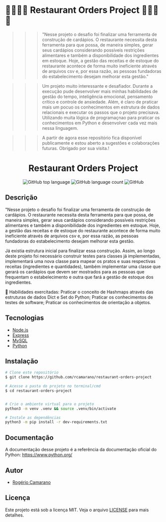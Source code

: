 # 🚀🥧🍚🍖 Restaurant Orders Project 🥧🍚🍖🚀

>>>"Nesse projeto o desafio foi finalizar uma ferramenta de construção de cardápios. O restaurante necessita desta ferramenta para que possa, de maneira simples, gerar seus cardápios considerando possíveis restrições alimentares e também a disponibilidade dos ingredientes em estoque. Hoje, a gestão das receitas e de estoque do restaurante acontece de forma muito ineficiente através de arquivos csv e, por essa razão, as pessoas fundadoras do estabelecimento desejam melhorar esta gestão."

>>> Um projeto muito interessante e desafiador. Durante a execução pude desenvolver mais minhas habilidades de gestão do tempo, inteligência emocional, pensamento crítico e controle de ansiedade.
>>> Além, é claro de praticar mais um pocuo os conhecimentos em estrutura de dados relacionais e executar os passos que o projeto precisava. Utilizando muita lógica de programaçnao para praticar os conhecimentos em Python e desenvolver cada vez mais nessa linguagem.


>>> A partir de agora esse repositório fica disponível publicamente e estou aberto a sugestões e colaborações futuras.
Obrigado por sua visita.!

<div align="center">
<!--   <img alt="TFC!" src="imgs/5ca10a0410f76.png" width="250px"> -->
  <h1>Restaurant Orders Project</h1>
  <p>
    <img alt="GitHub top language" src="https://img.shields.io/github/languages/top/rcamarano/restaurant-orders-project?color=blueviolet">
    <img alt="GitHub language count" src="https://img.shields.io/github/languages/count/rcamarano/restaurant-orders-project?color=blueviolet">
    <img alt="GitHub" src="https://img.shields.io/github/license/rcamarano/restaurant-orders-project?color=blueviolet">
  </p>
</div>

## Descrição

"Nesse projeto o desafio foi finalizar uma ferramenta de construção de cardápios. O restaurante necessita desta ferramenta para que possa, de maneira simples, gerar seus cardápios considerando possíveis restrições alimentares e também a disponibilidade dos ingredientes em estoque. Hoje, a gestão das receitas e de estoque do restaurante acontece de forma muito ineficiente através de arquivos csv e, por essa razão, as pessoas fundadoras do estabelecimento desejam melhorar esta gestão.

Já existia estrutura inicial para finalizar essa construção. Assim, ao longo deste projeto foi necessário construir testes para classes já implementadas, implementará uma nova classe para mapear os pratos e suas respectivas receitas (ingredientes e quantidades), também implementar uma classe que gerará os cardápios que devem ser mostrados para as pessoas que frequentam o estabelecimento e outra que fará a gestão de estoque dos ingredientes.

🚵 Habilidades exercitadas:
    Praticar o conceito de Hashmaps através das estruturas de dados Dict e Set do Python;
    Praticar os conhecimentos de testes de software;
    Praticar os conhecimentos de orientação a objetos.
## Tecnologias

- [Node.js](https://nodejs.org/en/)
- [Express](https://expressjs.com/pt-br/)
- [MySQL](https://www.mysql.com/)
- [Python](https://www.python.org/)

## Instalação

```bash
# Clone este repositório
$ git clone https://github.com/rcamarano/restaurant-orders-project

# Acesse a pasta do projeto no terminal/cmd
$ cd restaurant-orders-project


# Crie o ambiente virtual para o projeto
python3 -m venv .venv && source .venv/bin/activate

# Instale as dependências
python3 -m pip install -r dev-requirements.txt
```

## Documentação

A documentação desse projeto é a referência da documentação oficial do Python: https://www.python.org/

## Autor

- [Rogério Camarano](https://github.com/rcamarano)

## Licença

Este projeto está sob a licença MIT. Veja o arquivo [LICENSE](LICENSE) para mais detalhes.
<!-- Olá, Tryber!
Esse é apenas um arquivo inicial para o README do seu projeto.
É essencial que você preencha esse documento por conta própria, ok?
Não deixe de usar nossas dicas de escrita de README de projetos, e deixe sua criatividade brilhar!
:warning: IMPORTANTE: você precisa deixar nítido:
- quais arquivos/pastas foram desenvolvidos por você; 
- quais arquivos/pastas foram desenvolvidos por outra pessoa estudante;
- quais arquivos/pastas foram desenvolvidos pela Trybe.
-->
